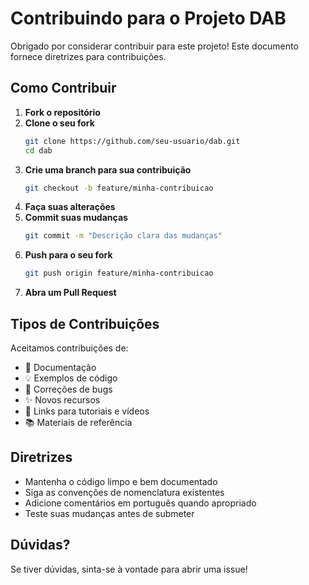 # Contribuindo para o Projeto DAB

Obrigado por considerar contribuir para este projeto! Este documento fornece diretrizes para contribuições.

## Como Contribuir

1. **Fork o repositório**
2. **Clone o seu fork**
   ```bash
   git clone https://github.com/seu-usuario/dab.git
   cd dab
   ```
3. **Crie uma branch para sua contribuição**
   ```bash
   git checkout -b feature/minha-contribuicao
   ```
4. **Faça suas alterações**
5. **Commit suas mudanças**
   ```bash
   git commit -m "Descrição clara das mudanças"
   ```
6. **Push para o seu fork**
   ```bash
   git push origin feature/minha-contribuicao
   ```
7. **Abra um Pull Request**

## Tipos de Contribuições

Aceitamos contribuições de:

- 📝 Documentação
- 💡 Exemplos de código
- 🐛 Correções de bugs
- ✨ Novos recursos
- 🎥 Links para tutoriais e vídeos
- 📚 Materiais de referência

## Diretrizes

- Mantenha o código limpo e bem documentado
- Siga as convenções de nomenclatura existentes
- Adicione comentários em português quando apropriado
- Teste suas mudanças antes de submeter

## Dúvidas?

Se tiver dúvidas, sinta-se à vontade para abrir uma issue!
